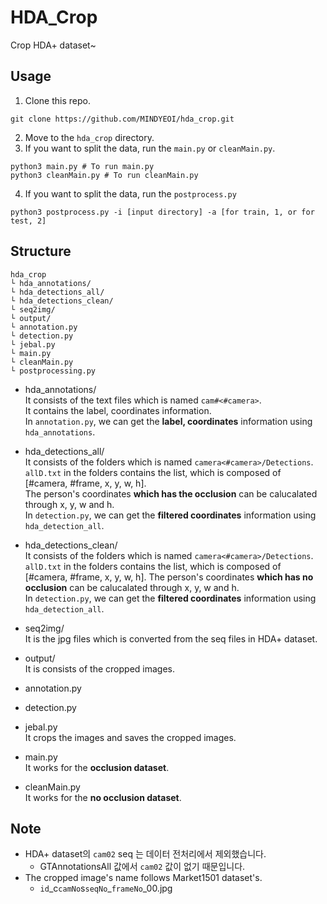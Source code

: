 # HDA_Crop
Crop HDA+ dataset~

## Usage
1. Clone this repo.
```
git clone https://github.com/MINDYEOI/hda_crop.git
```
2. Move to the `hda_crop` directory.
3. If you want to split the data, run the `main.py` or `cleanMain.py`.
```
python3 main.py # To run main.py
python3 cleanMain.py # To run cleanMain.py
```
4. If you want to split the data, run the `postprocess.py`
```
python3 postprocess.py -i [input directory] -a [for train, 1, or for test, 2]
```


## Structure
```
hda_crop
└ hda_annotations/
└ hda_detections_all/
└ hda_detections_clean/
└ seq2img/
└ output/
└ annotation.py
└ detection.py
└ jebal.py
└ main.py
└ cleanMain.py
└ postprocessing.py
```
* hda_annotations/    
  It consists of the text files which is named `cam#<#camera>`.  
  It contains the label, coordinates information.   
  In `annotation.py`, we can get the **label, coordinates** information using `hda_annotations`.

* hda_detections_all/  
  It consists of the folders which is named `camera<#camera>/Detections`.
  `allD.txt` in the folders contains the list, which is composed of [#camera, #frame, x, y, w, h].  
  The person's coordinates **which has the occlusion** can be calucalated through x, y, w and h.  
  In `detection.py`, we can get the **filtered coordinates** information using `hda_detection_all`.  

* hda_detections_clean/  
   It consists of the folders which is named `camera<#camera>/Detections`.
   `allD.txt` in the folders contains the list, which is composed of [#camera, #frame, x, y, w, h].
   The person's coordinates **which has no occlusion** can be calucalated through x, y, w and h.  
   In `detection.py`, we can get the **filtered coordinates** information using `hda_detection_all`.
* seq2img/  
  It is the jpg files which is converted from the seq files in HDA+ dataset.
* output/  
  It is consists of the cropped images.
* annotation.py
* detection.py
* jebal.py  
  It crops the images and saves the cropped images.
* main.py  
   It works for the **occlusion dataset**.
* cleanMain.py  
   It works for the **no occlusion dataset**.


## Note
*  HDA+ dataset의 `cam02` seq 는 데이터 전처리에서 제외했습니다.
   *  GTAnnotationsAll 값에서 `cam02` 값이 없기 때문입니다.
* The cropped image's name follows Market1501 dataset's.
  * `id`\_c`camNo`s`seqNo`_`frameNo`_00.jpg